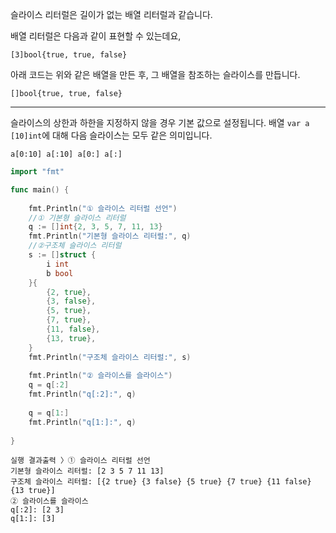 슬라이스 리터럴은 길이가 없는 배열 리터럴과 같습니다.

배열 리터럴은 다음과 같이 표현할 수 있는데요,

`[3]bool{true, true, false}`

아래 코드는 위와 같은 배열을 만든 후, 그 배열을 참조하는 슬라이스를 만듭니다.

`[]bool{true, true, false}`

---

슬라이스의 상한과 하한을 지정하지 않을 경우 기본 값으로 설정됩니다. 배열 `var a [10]int`에 대해 다음 슬라이스는 모두 같은 의미입니다.

`a[0:10] a[:10] a[0:] a[:]`

  

```Go
import "fmt"

func main() {
    
    fmt.Println("① 슬라이스 리터럴 선언")
    //① 기본형 슬라이스 리터럴
    q := []int{2, 3, 5, 7, 11, 13}
    fmt.Println("기본형 슬라이스 리터럴:", q)
    //②구조체 슬라이스 리터럴
    s := []struct {
        i int
        b bool
    }{
        {2, true},
        {3, false},
        {5, true},
        {7, true},
        {11, false},
        {13, true},
    }
    fmt.Println("구조체 슬라이스 리터럴:", s)
    
    fmt.Println("② 슬라이스를 슬라이스")
    q = q[:2]
    fmt.Println("q[:2]:", q)
    
    q = q[1:]
    fmt.Println("q[1:]:", q)
    
}
```

  

```Plain
실행 결과출력 〉① 슬라이스 리터럴 선언
기본형 슬라이스 리터럴: [2 3 5 7 11 13]
구조체 슬라이스 리터럴: [{2 true} {3 false} {5 true} {7 true} {11 false} {13 true}]
② 슬라이스를 슬라이스
q[:2]: [2 3]
q[1:]: [3]
```